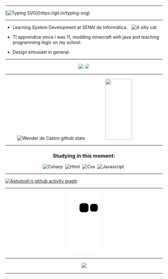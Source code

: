 <hr>
<!-- <img width=100% src="https://capsule-render.vercel.app/api?type=waving&color=00c647&height=120&section=header"/> -->

<!-- [![Typing SVG](https://readme-typing-svg.herokuapp.com/?color=ffffff&size=28&center=false&vCenter=true&width=600&lines=Seja+Bem+Vindo+:%29;Meu+nome+é+Wender;Sou+de+São+Paulo,+Brasil)](https://git.io/typing-svg)

 -->
[![Typing SVG](https://readme-typing-svg.demolab.com?font=Montserrat&size=36&pause=1000&color=00c647&background=08650000&center=true&vCenter=true&width=1280&lines=Hello!+:%29;Welcome!;My+name+is+Wender.;I'm+from+São+Paulo,+Brasil.)](https://git.io/typing-svg)



<hr>

<img src="https://i.ibb.co/CMbbKJY/gato-lascado.png" min-width="50px" max-width="100px" width="100px" align="right" alt="A silly cat">

* Learning System Development at SENAI de Informática.

* TI apprendice since i was 11, modding minecraft with java and teaching programming logic on my school.

* Design entusiast in general.


<hr>

<div align="center">
<a href = "mailto:contatowenderdecastro@gmail.com"> <img src="https://img.shields.io/badge/-Gmail-%23333?style=for-the-badge&logo=gmail&logoColor=white" target="_blank"></a>
<a href="https://www.linkedin.com/in/wenderdecastro/" target="_blank"><img src="https://img.shields.io/badge/-LinkedIn-%230077B5?style=for-the-badge&logo=linkedin&logoColor=white" style="border-radius: 30px" target="_blank"></a> 
 
</div>
 

<!-- <br></br> -->
<hr>


<div align="center">  
  <img width="49%" height="195px" src="https://github-readme-stats.vercel.app/api?username=wenderdecastro&show_icons=true&count_private=true&hide_border=true&ring_color=00c647&title_color=ffffff&icon_color=00c647&rank-circle_color=00c647&text_color=ffffff&bg_color=0d1117" alt="Wender de Castro github stats" /> 
  <img width="41%" height="195px" src="https://github-readme-stats.vercel.app/api/top-langs/?username=wenderdecastro&layout=compact&hide_border=true&title_color=ffffff&text_color=ffffff&bg_color=0d1117" />
</div>


 <div align="center">
 
 <hr>
  
### Studying in this moment:
  
![Csharp](https://img.shields.io/badge/-Csharp-ffffff?style=for-the-badge&logo=csharp&logoColor=white&labelColor=178600&textColor=ffffff)&nbsp;
![Html](https://img.shields.io/badge/-HTML5-ffffff?style=for-the-badge&logo=html5&logoColor=white&labelColor=e34c26&textColor=ffffff)&nbsp;
![Css](https://img.shields.io/badge/-CSS3-ffffff?style=for-the-badge&logo=css3&logoColor=white&labelColor=563d7c&textColor=ffffff)&nbsp;
![Javascript](https://img.shields.io/badge/-Javascript-ffffff?style=for-the-badge&logo=javascript&logoColor=0a0c10&labelColor=f1e05a&textColor=ffffff)&nbsp;

</div>

<hr>

[![Ashutosh's github activity graph](https://github-readme-activity-graph.cyclic.app/graph?username=wenderdecastro&bg_color=101319&color=ffffff&line=009334&point=00c647&area=true&border_color=00c647&ring_color=00c647&area_color=004618&hide_border=true)](https://github.com/ashutosh00710/github-readme-activity-graph)

<hr>
 
<div align="center">
  
![snake gif](https://github.com/wenderdecastro/wenderdecastro/blob/output/github-contribution-grid-snake.svg)
  
</div>

<hr>

<!-- <br> -->
 
<div align="center">

![](https://komarev.com/ghpvc/?username=wenderdecastro&color=00c647)
 
</div>

<!-- <img width=100% src="https://capsule-render.vercel.app/api?type=waving&color=00c647&height=120&section=footer"/> -->

<hr>


<!--
**wenderdecastro/wenderdecastro** is a ✨ _special_ ✨ repository because its `README.md` (this file) appears on your GitHub profile.
